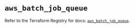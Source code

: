 # `aws_batch_job_queue`

Refer to the Terraform Registry for docs: [`aws_batch_job_queue`](https://registry.terraform.io/providers/hashicorp/aws/5.52.0/docs/resources/batch_job_queue).
